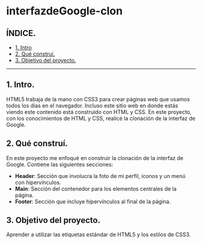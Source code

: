 # interfazdeGoogle-clon

## ÍNDICE.

* [1. Intro](https://github.com/DannySoo/interfazdeGoogle-clon/blob/main/README.md#1-intro)
* [2. Qué construí.](#)
* [3. Objetivo del proyecto.](#)

****

## 1. Intro. 
HTML5 trabaja de la mano con CSS3 para crear páginas web que usamos todos los días en el navegador. Incluso este sitio web en donde estás viendo este contenido está construido con HTML y CSS.
En este proyecto, con los conocimientos de HTML y CSS, realicé la clonación de la interfaz de Google. 

## 2. Qué construí. 
En este proyecto me enfoqué en construir la clonación de la interfaz de Google. Contiene las siguientes secciones:
* **Header**: Sección que involucra la foto de mi perfil, íconos y un menú con hipervínculos.
* **Main**: Sección del contenedor para los elementos centrales de la página.
* **Footer**: Sección que incluye hipervínculos al final de la página.

## 3. Objetivo del proyecto. 
Aprender a utilizar las etiquetas estándar de HTML5 y los estilos de CSS3.
